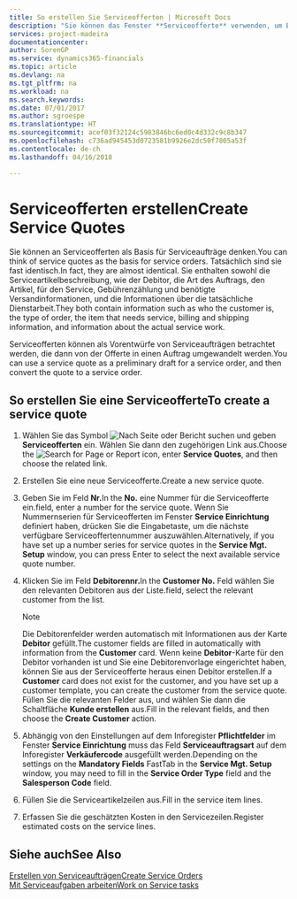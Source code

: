 ```yaml
---
title: So erstellen Sie Serviceofferten | Microsoft Docs
description: "Sie können das Fenster **Serviceofferte** verwenden, um Belege zu erstellen, in die Sie Informationen über den Service (Reparatur und Wartung) von Serviceartikeln auf Kundenanfrage eingeben. Serviceofferten können als Vorentwürfe von Serviceaufträgen betrachtet werden, die dann von der Offerte in einen Auftrag umgewandelt werden."
services: project-madeira
documentationcenter: 
author: SorenGP
ms.service: dynamics365-financials
ms.topic: article
ms.devlang: na
ms.tgt_pltfrm: na
ms.workload: na
ms.search.keywords: 
ms.date: 07/01/2017
ms.author: sgroespe
ms.translationtype: HT
ms.sourcegitcommit: acef03f32124c5983846bc6ed0c4d332c9c8b347
ms.openlocfilehash: c736ad945453d0723581b9926e2dc50f7805a53f
ms.contentlocale: de-ch
ms.lasthandoff: 04/16/2018

---
```

# <a name="create-service-quotes"></a><span data-ttu-id="c6211-104">Serviceofferten erstellen</span><span class="sxs-lookup"><span data-stu-id="c6211-104">Create Service Quotes</span></span>
<span data-ttu-id="c6211-105">Sie können an Serviceofferten als Basis für Serviceaufträge denken.</span><span class="sxs-lookup"><span data-stu-id="c6211-105">You can think of service quotes as the basis for service orders.</span></span> <span data-ttu-id="c6211-106">Tatsächlich sind sie fast identisch.</span><span class="sxs-lookup"><span data-stu-id="c6211-106">In fact, they are almost identical.</span></span> <span data-ttu-id="c6211-107">Sie enthalten sowohl die Serviceartikelbeschreibung, wie der Debitor, die Art des Auftrags, den Artikel, für den Service, Gebührenzählung und benötigte Versandinformationen, und die Informationen über die tatsächliche Dienstarbeit.</span><span class="sxs-lookup"><span data-stu-id="c6211-107">They both contain information such as who the customer is, the type of order, the item that needs service, billing and shipping information, and information about the actual service work.</span></span>
 
<span data-ttu-id="c6211-108">Serviceofferten können als Vorentwürfe von Serviceaufträgen betrachtet werden, die dann von der Offerte in einen Auftrag umgewandelt werden.</span><span class="sxs-lookup"><span data-stu-id="c6211-108">You can use a service quote as a preliminary draft for a service order, and then convert the quote to a service order.</span></span>  
  
## <a name="to-create-a-service-quote"></a><span data-ttu-id="c6211-109">So erstellen Sie eine Serviceofferte</span><span class="sxs-lookup"><span data-stu-id="c6211-109">To create a service quote</span></span>  
1. <span data-ttu-id="c6211-110">Wählen Sie das Symbol ![Nach Seite oder Bericht suchen](media/ui-search/search_small.png "Nach Seite oder Bericht suchen") und geben **Serviceofferten** ein. Wählen Sie dann den zugehörigen Link aus.</span><span class="sxs-lookup"><span data-stu-id="c6211-110">Choose the ![Search for Page or Report](media/ui-search/search_small.png "Search for Page or Report icon") icon, enter **Service Quotes**, and then choose the related link.</span></span>  
2. <span data-ttu-id="c6211-111">Erstellen Sie eine neue Serviceofferte.</span><span class="sxs-lookup"><span data-stu-id="c6211-111">Create a new service quote.</span></span>  
3. <span data-ttu-id="c6211-112">Geben Sie im Feld **Nr.**</span><span class="sxs-lookup"><span data-stu-id="c6211-112">In the **No.**</span></span> <span data-ttu-id="c6211-113">eine Nummer für die Serviceofferte ein.</span><span class="sxs-lookup"><span data-stu-id="c6211-113">field, enter a number for the service quote.</span></span> <span data-ttu-id="c6211-114">Wenn Sie Nummernserien für Serviceofferten im Fenster **Service Einrichtung** definiert haben, drücken Sie die Eingabetaste, um die nächste verfügbare Serviceoffertennummer auszuwählen.</span><span class="sxs-lookup"><span data-stu-id="c6211-114">Alternatively, if you have set up a number series for service quotes in the **Service Mgt. Setup** window, you can press Enter to select the next available service quote number.</span></span>  
4. <span data-ttu-id="c6211-115">Klicken Sie im Feld **Debitorennr.**</span><span class="sxs-lookup"><span data-stu-id="c6211-115">In the **Customer No.**</span></span>  <span data-ttu-id="c6211-116">Feld wählen Sie den relevanten Debitoren aus der Liste.</span><span class="sxs-lookup"><span data-stu-id="c6211-116">field, select the relevant customer from the list.</span></span>  

   > [!Note]  
   >  <span data-ttu-id="c6211-117">Die Debitorenfelder werden automatisch mit Informationen aus der Karte **Debitor** gefüllt.</span><span class="sxs-lookup"><span data-stu-id="c6211-117">The customer fields are filled in automatically with information from the **Customer** card.</span></span> <span data-ttu-id="c6211-118">Wenn keine **Debitor**-Karte für den Debitor vorhanden ist und Sie eine Debitorenvorlage eingerichtet haben, können Sie aus der Serviceofferte heraus einen Debitor erstellen.</span><span class="sxs-lookup"><span data-stu-id="c6211-118">If a **Customer** card does not exist for the customer, and you have set up a customer template, you can create the customer from the service quote.</span></span> <span data-ttu-id="c6211-119">Füllen Sie die relevanten Felder aus, und wählen Sie dann die Schaltfläche **Kunde erstellen** aus.</span><span class="sxs-lookup"><span data-stu-id="c6211-119">Fill in the relevant fields, and then choose the **Create Customer** action.</span></span>  
  
5. <span data-ttu-id="c6211-120">Abhängig von den Einstellungen auf dem Inforegister **Pflichtfelder** im Fenster  **Service Einrichtung** muss das Feld **Serviceauftragsart** auf dem Inforegister **Verkäufercode** ausgefüllt werden.</span><span class="sxs-lookup"><span data-stu-id="c6211-120">Depending on the settings on the **Mandatory Fields** FastTab in the **Service Mgt. Setup** window, you may need to fill in the **Service Order Type** field and the **Salesperson Code** field.</span></span>  
6. <span data-ttu-id="c6211-121">Füllen Sie die Serviceartikelzeilen aus.</span><span class="sxs-lookup"><span data-stu-id="c6211-121">Fill in the service item lines.</span></span>  
7. <span data-ttu-id="c6211-122">Erfassen Sie die geschätzten Kosten in den Servicezeilen.</span><span class="sxs-lookup"><span data-stu-id="c6211-122">Register estimated costs on the service lines.</span></span>  
  
## <a name="see-also"></a><span data-ttu-id="c6211-123">Siehe auch</span><span class="sxs-lookup"><span data-stu-id="c6211-123">See Also</span></span>  
[<span data-ttu-id="c6211-124">Erstellen von Serviceaufträgen</span><span class="sxs-lookup"><span data-stu-id="c6211-124">Create Service Orders</span></span>](service-how-to-create-service-orders.md)  
[<span data-ttu-id="c6211-125">Mit Serviceaufgaben arbeiten</span><span class="sxs-lookup"><span data-stu-id="c6211-125">Work on Service tasks</span></span>](service-how-to-work-on-service-tasks.md)  

 
